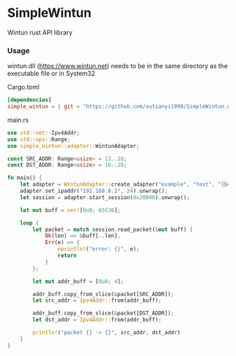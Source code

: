 # SimpleWintun

Wintun rust API library

### Usage

wintun.dll (https://www.wintun.net) needs to be in the same directory as the executable file or in System32

Cargo.toml

```toml
[dependencies]
simple_wintun = { git = "https://github.com/xutianyi1999/SimpleWintun.git" }
```

main.rs

```rust
use std::net::Ipv4Addr;
use std::ops::Range;
use simple_wintun::adapter::WintunAdapter;

const SRC_ADDR: Range<usize> = 12..16;
const DST_ADDR: Range<usize> = 16..20;

fn main() {
    let adapter = WintunAdapter::create_adapter("example", "test", "{D4C24D32-A723-DB80-A493-4E32E7883F15}").unwrap();
    adapter.set_ipaddr("192.168.8.1", 24).unwrap();
    let session = adapter.start_session(0x20000).unwrap();

    let mut buff = vec![0u8; 65536];

    loop {
        let packet = match session.read_packet(&mut buff) {
            Ok(len) => &buff[..len],
            Err(e) => {
                eprintln!("error: {}", e);
                return
            }
        };

        let mut addr_buff = [0u8; 4];

        addr_buff.copy_from_slice(&packet[SRC_ADDR]);
        let src_addr = Ipv4Addr::from(addr_buff);

        addr_buff.copy_from_slice(&packet[DST_ADDR]);
        let dst_addr = Ipv4Addr::from(addr_buff);

        println!("packet {} -> {}", src_addr, dst_addr)
    }
}
```
